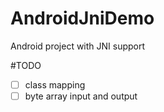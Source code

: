 # AndroidJniDemo
Android project with JNI support

#TODO
- [ ] class mapping
- [ ] byte array input and output 
